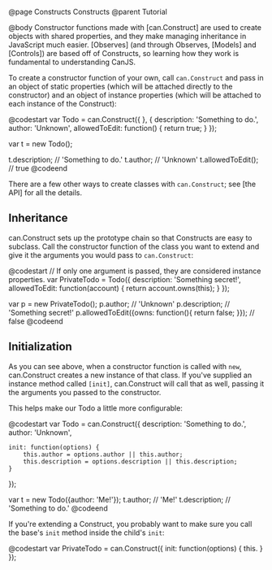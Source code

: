 @page Constructs Constructs
@parent Tutorial

@body
Constructor functions made with [can.Construct] are used to create objects with
shared properties, and they make managing inheritance in JavaScript much easier.
[Observes] \(and through Observes, [Models] and [Controls]) are based off of
Constructs, so learning how they work is fundamental to understanding CanJS.

To create a constructor function of your own, call `can.Construct` and pass in
an object of static properties (which will be attached directly to the 
constructor) and an object of instance properties (which will be attached to
each instance of the Construct):

@codestart
var Todo = can.Construct({ }, {
	description: 'Something to do.',
	author: 'Unknown',
	allowedToEdit: function() {
		return true;
	}
});

var t = new Todo();

t.description; // 'Something to do.'
t.author; // 'Unknown'
t.allowedToEdit(); // true
@codeend

There are a few other ways to create classes with  `can.Construct`; see
[the API] for all the details.

## Inheritance
can.Construct sets up the prototype chain so that Constructs are easy to
subclass. Call the constructor function of the class you want to extend and give
it the arguments you would pass to `can.Construct`:

@codestart
// If only one argument is passed, they are considered instance properties.
var PrivateTodo = Todo({
	description: 'Something secret!',
	allowedToEdit: function(account) {
		return account.owns(this);
	}
});

var p = new PrivateTodo();
p.author; // 'Unknown'
p.description; // 'Something secret!'
p.allowedToEdit({owns: function(){ return false; }}); // false
@codeend

## Initialization
As you can see above, when a constructor function is called with `new`,
can.Construct creates a new instance of that class. If you've supplied an
instance method called `[init]`, can.Construct will call that as well, passing
it the arguments you passed to the constructor.

This helps make our Todo a little more configurable:

@codestart
var Todo = can.Construct({
	description: 'Something to do.',
	author: 'Unknown',

	init: function(options) {
		this.author = options.author || this.author;
		this.description = options.description || this.description;
	}
});

var t = new Todo({author: 'Me!'});
t.author; // 'Me!'
t.description; // 'Something to do.'
@codeend

If you're extending a Construct, you probably want to make sure you call the
base's `init` method inside the child's `init`:

@codestart
var PrivateTodo = can.Construct({
	init: function(options) {
		this.
	}
});